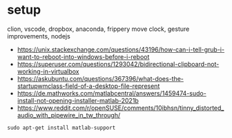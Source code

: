# setup

clion, vscode, dropbox, anaconda, frippery move clock, gesture improvements, nodejs


- https://unix.stackexchange.com/questions/43196/how-can-i-tell-grub-i-want-to-reboot-into-windows-before-i-reboot
- https://superuser.com/questions/1293042/bidirectional-clipboard-not-working-in-virtualbox
- https://askubuntu.com/questions/367396/what-does-the-startupwmclass-field-of-a-desktop-file-represent
- https://de.mathworks.com/matlabcentral/answers/1459474-sudo-install-not-opening-installer-matlab-2021b
- https://www.reddit.com/r/openSUSE/comments/10ibhsn/tinny_distorted_audio_with_pipewire_in_tw_through/

```
sudo apt-get install matlab-support
```


